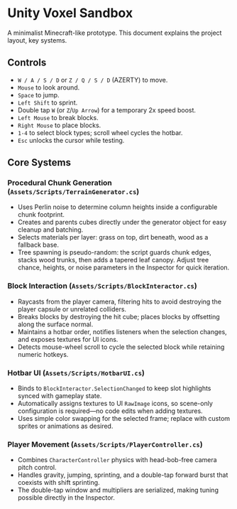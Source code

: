 # Unity Voxel Sandbox

A minimalist Minecraft-like prototype. This document explains the project layout, key systems.

## Controls

- `W / A / S / D` or `Z / Q / S / D` (AZERTY) to move.
- `Mouse` to look around.
- `Space` to jump.
- `Left Shift` to sprint.
- Double tap `W` (or `Z`/`Up Arrow`) for a temporary 2x speed boost.
- `Left Mouse` to break blocks.
- `Right Mouse` to place blocks.
- `1-4` to select block types; scroll wheel cycles the hotbar.
- `Esc` unlocks the cursor while testing.

## Core Systems

### Procedural Chunk Generation (`Assets/Scripts/TerrainGenerator.cs`)
- Uses Perlin noise to determine column heights inside a configurable chunk footprint.
- Creates and parents cubes directly under the generator object for easy cleanup and batching.
- Selects materials per layer: grass on top, dirt beneath, wood as a fallback base.
- Tree spawning is pseudo-random: the script guards chunk edges, stacks wood trunks, then adds a tapered leaf canopy. Adjust tree chance, heights, or noise parameters in the Inspector for quick iteration.

### Block Interaction (`Assets/Scripts/BlockInteractor.cs`)
- Raycasts from the player camera, filtering hits to avoid destroying the player capsule or unrelated colliders.
- Breaks blocks by destroying the hit cube; places blocks by offsetting along the surface normal.
- Maintains a hotbar order, notifies listeners when the selection changes, and exposes textures for UI icons.
- Detects mouse-wheel scroll to cycle the selected block while retaining numeric hotkeys.

### Hotbar UI (`Assets/Scripts/HotbarUI.cs`)
- Binds to `BlockInteractor.SelectionChanged` to keep slot highlights synced with gameplay state.
- Automatically assigns textures to UI `RawImage` icons, so scene-only configuration is required—no code edits when adding textures.
- Uses simple color swapping for the selected frame; replace with custom sprites or animations as desired.

### Player Movement (`Assets/Scripts/PlayerController.cs`)
- Combines `CharacterController` physics with head-bob-free camera pitch control.
- Handles gravity, jumping, sprinting, and a double-tap forward burst that coexists with shift sprinting.
- The double-tap window and multipliers are serialized, making tuning possible directly in the Inspector.
